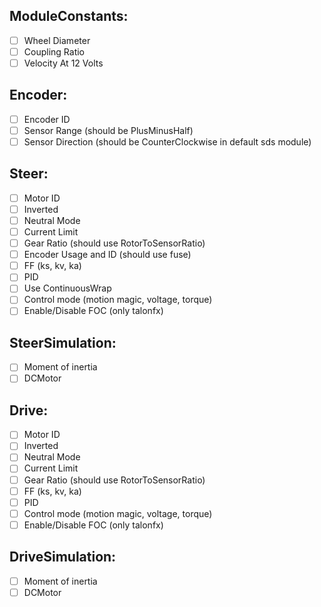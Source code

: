ModuleConstants:
-----------------------
- [ ] Wheel Diameter
- [ ] Coupling Ratio
- [ ] Velocity At 12 Volts

Encoder:
----------------------
- [ ] Encoder ID
- [ ] Sensor Range (should be PlusMinusHalf)
- [ ] Sensor Direction (should be CounterClockwise in default sds module)

Steer:
-----------------------
- [ ] Motor ID
- [ ] Inverted
- [ ] Neutral Mode
- [ ] Current Limit
- [ ] Gear Ratio (should use RotorToSensorRatio)
- [ ] Encoder Usage and ID (should use fuse)
- [ ] FF (ks, kv, ka)
- [ ] PID
- [ ] Use ContinuousWrap
- [ ] Control mode (motion magic, voltage, torque)
- [ ] Enable/Disable FOC (only talonfx)

SteerSimulation:
-----------------------
- [ ] Moment of inertia
- [ ] DCMotor

Drive:
-----------------------
- [ ] Motor ID
- [ ] Inverted
- [ ] Neutral Mode
- [ ] Current Limit
- [ ] Gear Ratio (should use RotorToSensorRatio)
- [ ] FF (ks, kv, ka)
- [ ] PID
- [ ] Control mode (motion magic, voltage, torque)
- [ ] Enable/Disable FOC (only talonfx)

DriveSimulation:
-----------------------
 - [ ] Moment of inertia
 - [ ] DCMotor
